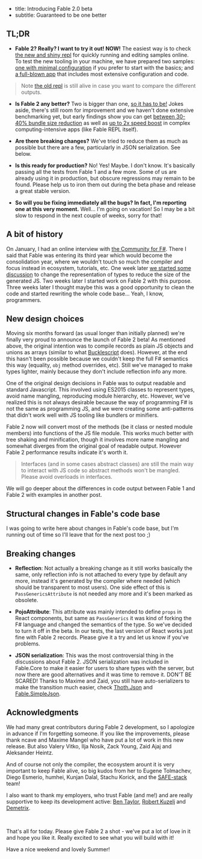 - title: Introducing Fable 2.0 beta
- subtitle: Guaranteed to be one better

## TL;DR

- **Fable 2? Really? I want to try it out! NOW!** The easiest way is to check [the new and shiny repl](http://fable.io/repl) for quickly running and editing samples online. To test the new tooling in your machine, we have prepared two samples: [one with minimal configuration](https://github.com/fable-compiler/fable2-samples/tree/master/minimal) if you prefer to start with the basics; and [a full-blown app](https://github.com/MangelMaxime/fulma-demo) that includes most extensive configuration and code.

> Note [the old repl](http://fable.io/repl-legacy) is still alive in case you want to compare the different outputs.

- **Is Fable 2 any better?** Two is bigger than one, [so it has to be!](https://www.youtube.com/watch?v=uMSV4OteqBE&feature=youtu.be&t=80) Jokes aside, there's still room for improvement and we haven't done extensive benchmarking yet, but early findings show you can get [between 30-40% bundle size reduction](https://github.com/MangelMaxime/fulma-demo/pull/5#issue-190709436) as well as [up to 2x speed boost](https://github.com/fable-compiler/Fable/issues/1457#issuecomment-406901930) in complex computing-intensive apps (like Fable REPL itself).

- **Are there breaking changes?** We've tried to reduce them as much as possible but there are a few, particularly in JSON serialization. See below.

- **Is this ready for production?** No! Yes! Maybe. I don't know. It's basically passing all the tests from Fable 1 and a few more. Some of us are already using it in production, but obscure regressions may remain to be found. Please help us to iron them out during the beta phase and release a great stable version.

- **So will you be fixing immediately all the bugs? In fact, I'm reporting one at this very moment.** Well... I'm going on vacation! So I may be a bit slow to respond in the next couple of weeks, sorry for that!

## A bit of history

On January, I had an online interview with [the Community for F#](https://www.youtube.com/channel/UCCQPh0mSMaVpRcKUeWPotSA). There I said that Fable was entering its third year which would become the consolidation year, where we wouldn't touch so much the compiler and focus instead in ecosystem, tutorials, etc. One week later [we started some discussion](https://github.com/fable-compiler/Fable/issues/1318) to change the representation of types to reduce the size of the generated JS. Two weeks later I started work on Fable 2 with this purpose. Three weeks later I thought maybe this was a good opportunity to clean the code and started rewriting the whole code base... Yeah, I know, programmers.

## New design choices

Moving six months forward (as usual longer than initially planned) we're finally very proud to announce the launch of Fable 2 beta! As mentioned above, the original intention was to compile records as plain JS objects and unions as arrays (similar to what [Bucklescript](https://bucklescript.github.io/) does). However, at the end this hasn't been possible because we couldn't keep the full F# semantics this way (equality, `obj` method overrides, etc). Still we've managed to make types lighter, mainly because they don't include reflection info any more.

One of the original design decisions in Fable was to output readable and standard Javascript. This involved using ES2015 classes to represent types, avoid name mangling, reproducing module hierarchy, etc. However, we've realized this is not always desirable because the way of programming F# is not the same as programming JS, and we were creating some anti-patterns that didn't work well with JS tooling like bundlers or minifiers.

Fable 2 now will convert most of the methods (be it class or nested module members) into functions of the JS file module. This works much better with tree shaking and minification, though it involves more name mangling and somewhat diverges from the original goal of readable output. However Fable 2 performance results indicate it's worth it.

> Interfaces (and in some cases abstract classes) are still the main way to interact with JS code so abstract methods won't be mangled. Please avoid overloads in interfaces.

We will go deeper about the differences in code output between Fable 1 and Fable 2 with examples in another post.

## Structural changes in Fable's code base

I was going to write here about changes in Fable's code base, but I'm running out of time so I'll leave that for the next post too ;)

## Breaking changes

- **Reflection**: Not actually a breaking change as it still works basically the same, only reflection info is not attached to every type by default any more, instead it's generated by the compiler where needed (which should be transparent to most users). One side effect of this is `PassGenericsAttribute` is not needed any more and it's been marked as obsolete.

- **PojoAttribute**: This attribute was mainly intended to define `props` in React components, but same as `PassGenerics` it was kind of forking the F# language and changed the semantics of the type. So we've decided to turn it off in the beta. In our tests, the last version of React works just fine with Fable 2 records. Please give it a try and let us know if you've problems.

- **JSON serialization**: This was the most controversial thing in the discussions about Fable 2. JSON serialization was included in Fable.Core to make it easier for users to share types with the server, but now there are good alternatives and it was time to remove it. DON'T BE SCARED! Thanks to Maxime and Zaid, you still have auto-serializers to make the transition much easier, check [Thoth.Json](https://mangelmaxime.github.io/Thoth/json/v2/decode.html#auto-decoder) and [Fable.SimpleJson](https://github.com/Zaid-Ajaj/Fable.SimpleJson).

## Acknowledgments

We had many great contributors during Fable 2 development, so I apologize in advance if I'm forgetting someone. If you like the improvements, please thank ncave and Maxime Mangel who have put a lot of work in this new release. But also Valery Vitko, Ilja Nosik, Zack Young, Zaid Ajaj and Aleksander Heintz.

And of course not only the compiler, the ecosystem arount it is very important to keep Fable alive, so big kudos from her to Eugene Tolmachev, Diego Esmerio, humhei, Kunjan Dalal, Stachu Korick, and the [SAFE-stack](https://safe-stack.github.io/) team!

I also want to thank my employers, who trust Fable (and me!) and are really supportive to keep its development active: [Ben Taylor](https://twitter.com/bentayloruk), [Robert Kuzelj](https://twitter.com/kuzrob) and [Demetrix](https://demetrixbio.com/).

<br />

That's all for today. Please give Fable 2 a shot - we've put a lot of love in it and hope you like it. Really excited to see what you will build with it!

Have a nice weekend and lovely Summer!

